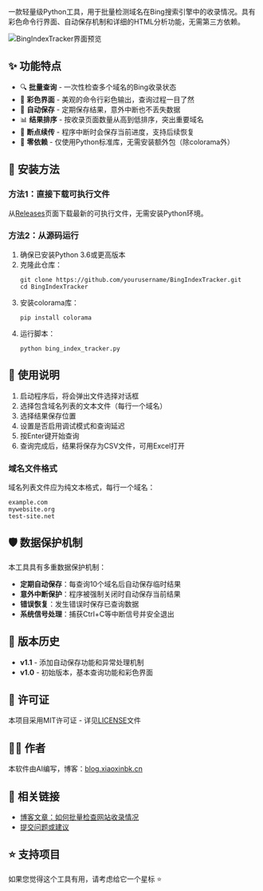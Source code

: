 一款轻量级Python工具，用于批量检测域名在Bing搜索引擎中的收录情况。具有彩色命令行界面、自动保存机制和详细的HTML分析功能，无需第三方依赖。

![BingIndexTracker界面预览](https://i.imgur.com/example.png)

## ✨ 功能特点

- 🔍 **批量查询** - 一次性检查多个域名的Bing收录状态
- 🌈 **彩色界面** - 美观的命令行彩色输出，查询过程一目了然
- 💾 **自动保存** - 定期保存结果，意外中断也不丢失数据
- 📊 **结果排序** - 按收录页面数量从高到低排序，突出重要域名
- 🔄 **断点续传** - 程序中断时会保存当前进度，支持后续恢复
- 🚀 **零依赖** - 仅使用Python标准库，无需安装额外包（除colorama外）

## 🔧 安装方法

### 方法1：直接下载可执行文件

从[Releases](https://github.com/yourusername/BingIndexTracker/releases)页面下载最新的可执行文件，无需安装Python环境。

### 方法2：从源码运行

1. 确保已安装Python 3.6或更高版本
2. 克隆此仓库：
   ```
   git clone https://github.com/yourusername/BingIndexTracker.git
   cd BingIndexTracker
   ```
3. 安装colorama库：
   ```
   pip install colorama
   ```
4. 运行脚本：
   ```
   python bing_index_tracker.py
   ```

## 📖 使用说明

1. 启动程序后，将会弹出文件选择对话框
2. 选择包含域名列表的文本文件（每行一个域名）
3. 选择结果保存位置
4. 设置是否启用调试模式和查询延迟
5. 按Enter键开始查询
6. 查询完成后，结果将保存为CSV文件，可用Excel打开

### 域名文件格式

域名列表文件应为纯文本格式，每行一个域名：

```
example.com
mywebsite.org
test-site.net
```

## 🛡️ 数据保护机制

本工具具有多重数据保护机制：

- **定期自动保存**：每查询10个域名后自动保存临时结果
- **意外中断保护**：程序被强制关闭时自动保存当前结果
- **错误恢复**：发生错误时保存已查询数据
- **系统信号处理**：捕获Ctrl+C等中断信号并安全退出

## 🔄 版本历史

- **v1.1** - 添加自动保存功能和异常处理机制
- **v1.0** - 初始版本，基本查询功能和彩色界面

## 📝 许可证

本项目采用MIT许可证 - 详见[LICENSE](LICENSE)文件

## 👨‍💻 作者

本软件由AI编写，博客：[blog.xiaoxinbk.cn](http://blog.xiaoxinbk.cn)

## 🔗 相关链接

- [博客文章：如何批量检查网站收录情况](http://blog.xiaoxinbk.cn)
- [提交问题或建议](https://github.com/yourusername/BingIndexTracker/issues)

## ⭐ 支持项目

如果您觉得这个工具有用，请考虑给它一个星标 ⭐

